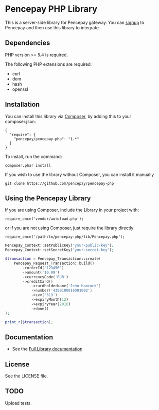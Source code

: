 # Pencepay PHP Library

This is a server-side library for Pencepay gateway. You can [signup](https://pencepay.com) to Pencepay and then use this library to integrate.

## Dependencies

PHP version >= 5.4 is required.

The following PHP extensions are required:

* curl
* dom
* hash
* openssl

## Installation

You can install this library via [Composer](http://getcomposer.org), by adding this to your composer.json:

    {
      "require": {
        "pencepay/pencepay-php": "1.*"
      }
    }

To install, run the command:

    composer.phar install

If you wish to use the library without Composer, you can install it manually

    git clone https://github.com/pencepay/pencepay-php


## Using the Pencepay Library

If you are using Composer, include the Library in your project with:

    require_once('vendor/autoload.php');

or if you are not using Composer, just require the library directly:

    require_once('/path/to/pencepay-php/lib/Pencepay.php');


```php
Pencepay_Context::setPublicKey("your-public-key");
Pencepay_Context::setSecretKey("your-secret-key");

$transaction = Pencepay_Transaction::create(
    Pencepay_Request_Transaction::build()
        ->orderId('123456')
        ->amount('10.99')
        ->currencyCode('EUR')
        ->creditCard()
            ->cardholderName('John Hancock')
            ->number('4350100010001002')
            ->cvv('313')
            ->expiryMonth(12)
            ->expiryYear(2016)
            ->done()
);

print_r($transaction);
```

## Documentation

 * See the [Full Library documentation](https://pencepay.com/docs)

## License

See the LICENSE file.

## TODO

Upload tests.
